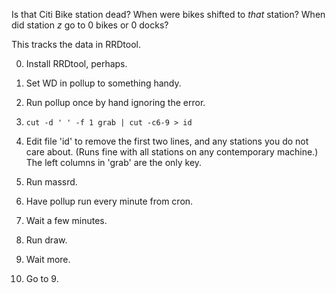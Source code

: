 Is that Citi Bike station dead? When were bikes shifted to _that_
station? When did station _z_ go to 0 bikes or 0 docks?

This tracks the data in RRDtool.

0.  Install RRDtool, perhaps.

1.  Set WD in pollup to something handy.

1.  Run pollup once by hand ignoring the error.

2.  ``` cut -d ' ' -f 1 grab | cut -c6-9 > id ```

3.  Edit file 'id' to remove the first two lines, and any stations you
    do not care about. (Runs fine with all stations on any contemporary
    machine.) The left columns in 'grab' are the only key.

4.  Run massrd.

5.  Have pollup run every minute from cron.

6.  Wait a few minutes.

7.  Run draw.

8.  Wait more.

9.  Go to 9.


